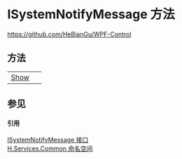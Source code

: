 # ISystemNotifyMessage 方法
https://github.com/HeBianGu/WPF-Control



## 方法
<table>
<tr>
<td><a href="7cd36f8b-d7e3-2273-dc1a-d5c372fcde37">Show</a></td>
<td> </td></tr>
</table>

## 参见


#### 引用
<a href="05038d99-5ca8-475e-5c63-a8235857c336">ISystemNotifyMessage 接口</a>  
<a href="b9cdd84f-6623-a51a-f53b-465103ced202">H.Services.Common 命名空间</a>  
